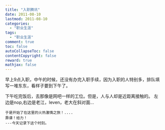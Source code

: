 ```yaml
---
title: "入职腾讯"
date: 2011-08-10
lastmod: 2011-08-10
categories:
  - "职业生涯"
tags:
  - "职业生涯"
comment: true
toc: false
autoCollapseToc: false
contentCopyright: false
reward: true
mathjax: false
---
```


早上9点入职，中午的时候，还没有办完入职手续，因为入职的人特别多，排队填写一堆东东，看样子要到下午了。

   下午吃完饭后，去那像是网吧一样的工位。但是，人与人却是近距离接触的。
   左边是nop,右边是老江，leven，老大在斜对面...
           
    于是开始了在这里的火热激情之旅！....
    靠谱！给力！
    ---今天记录下这个时刻。
